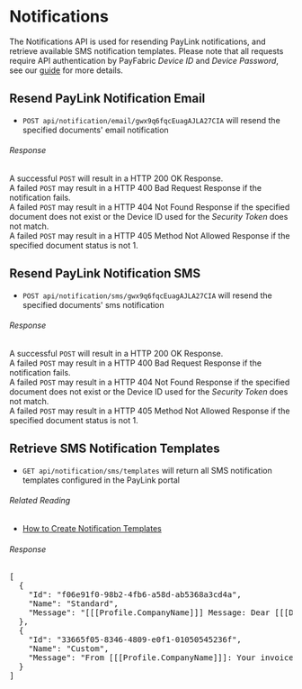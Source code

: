 Notifications
=============

The Notifications API is used for resending PayLink notifications, and retrieve available SMS notification templates. Please note that all requests require API authentication by PayFabric *Device ID* and *Device Password*, see our [guide](https://github.com/PayFabric/APIs/blob/master/PayFabric/Sections/Authentication.md) for more details.

Resend PayLink Notification Email
---------------------------------

* `POST api/notification/email/gwx9q6fqcEuagAJLA27CIA` will resend the specified documents' email notification

###### Response
A successful `POST` will result in a HTTP 200 OK Response.  
A failed `POST` may result in a HTTP 400 Bad Request Response if the notification fails.  
A failed `POST` may result in a HTTP 404 Not Found Response if the specified document does not exist or the Device ID used for the *Security Token* does not match.  
A failed `POST` may result in a HTTP 405 Method Not Allowed Response if the specified document status is not 1.  

Resend PayLink Notification SMS
-------------------------------

* `POST api/notification/sms/gwx9q6fqcEuagAJLA27CIA` will resend the specified documents' sms notification

###### Response
A successful `POST` will result in a HTTP 200 OK Response.  
A failed `POST` may result in a HTTP 400 Bad Request Response if the notification fails.  
A failed `POST` may result in a HTTP 404 Not Found Response if the specified document does not exist or the Device ID used for the *Security Token* does not match.  
A failed `POST` may result in a HTTP 405 Method Not Allowed Response if the specified document status is not 1.  

Retrieve SMS Notification Templates
-----------------------------------

* `GET api/notification/sms/templates` will return all SMS notification templates configured in the PayLink portal

###### Related Reading
* [How to Create Notification Templates](../../../../Portal/blob/master/Sections/Features.md#templates)

###### Response
<pre>
[
  {
    "Id": "f06e91f0-98b2-4fb6-a58d-ab5368a3cd4a",
    "Name": "Standard",
    "Message": "[[[Profile.CompanyName]]] Message: Dear [[[Document.CustomerName]]], your invoice(s) for [[[Transaction.TransactionAmount]]] is now ready to view and pay at [[[Document.PayLinkURL]]]"
  },
  {
    "Id": "33665f05-8346-4809-e0f1-01050545236f",
    "Name": "Custom",
    "Message": "From [[[Profile.CompanyName]]]: Your invoice(s) for [[[Transaction.TransactionAmount]]] is now ready to view and pay at [[[Document.PayLinkURL]]].  If you think this is in error, please call us on [[[Profile.Phone]]]."
  }
]
</pre>
